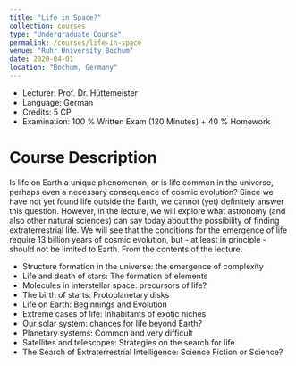 ```yaml
---
title: "Life in Space?"
collection: courses
type: "Undergraduate Course"
permalink: /courses/life-in-space
venue: "Ruhr University Bochum"
date: 2020-04-01
location: "Bochum, Germany"
---
```


* Lecturer: Prof. Dr. Hüttemeister
* Language: German
* Credits: 5 CP
* Examination: 100 % Written Exam (120 Minutes) + 40 % Homework

Course Description
======

Is life on Earth a unique phenomenon, or is life common in the universe, perhaps even a necessary consequence of cosmic evolution?
Since we have not yet found life outside the Earth, we cannot (yet) definitely answer this question.
However, in the lecture, we will explore what astronomy (and also other natural sciences) can say today about the possibility of finding extraterrestrial life.
We will see that the conditions for the emergence of life require 13 billion years of cosmic evolution, but - at least in principle - should not be limited to Earth.
From the contents of the lecture:

* Structure formation in the universe: the emergence of complexity
* Life and death of stars: The formation of elements
* Molecules in interstellar space: precursors of life?
* The birth of starts: Protoplanetary disks
* Life on Earth: Beginnings and Evolution
* Extreme cases of life: Inhabitants of exotic niches
* Our solar system: chances for life beyond Earth?
* Planetary systems: Common and very difficult
* Satellites and telescopes: Strategies on the search for life
* The Search of Extraterrestrial Intelligence: Science Fiction or Science?
